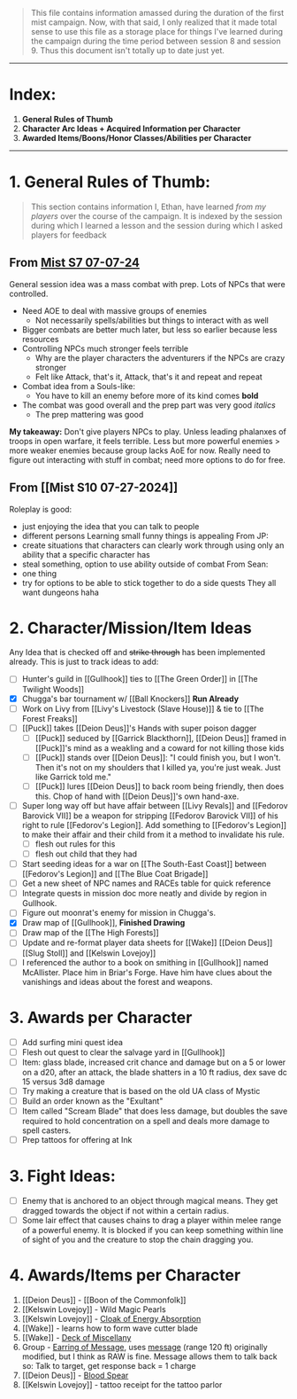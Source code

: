 > This file contains information amassed during the duration of the first mist campaign. Now, with that said, I only realized that it made total sense to use this file as a storage place for things I've learned during the campaign during the time period between session 8 and session 9. Thus this document isn't totally up to date just yet.

_ _ __
# Index:
1. **General Rules of Thumb**
2. **Character Arc Ideas + Acquired Information per Character**
3. **Awarded Items/Boons/Honor Classes/Abilities per Character**
_ _ __
# 1. General Rules of Thumb:
> This section contains information I, Ethan, have learned *from my players* over the course of the campaign. It is indexed by the session during which I learned a lesson and the session during which I asked players for feedback

## From [Mist S7 07-07-24](app://obsidian.md/Mist%20S7%2007-07-24)
General session idea was a mass combat with prep. Lots of NPCs that were controlled.
- Need AOE to deal with massive groups of enemies
    - Not necessarily spells/abilities but things to interact with as well
- Bigger combats are better much later, but less so earlier because less resources
- Controlling NPCs much stronger feels terrible
    - Why are the player characters the adventurers if the NPCs are crazy stronger
    - Felt like Attack, that's it, Attack, that's it and repeat and repeat
- Combat idea from a Souls-like:
    - You have to kill an enemy before more of its kind comes **bold**
- The combat was good overall and the prep part was very good *italics*
    - The prep mattering was good

**My takeaway:** Don't give players NPCs to play. Unless leading phalanxes of troops in open warfare, it feels terrible. Less but more powerful enemies > more weaker enemies because group lacks AoE for now. Really need to figure out interacting with stuff in combat; need more options to do for free. 

## From [[Mist S10 07-27-2024]]
Roleplay is good:
- just enjoying the idea that you can talk to people
- different persons
Learning small funny things is appealing
From JP:
- create situations that characters can clearly work through using only an ability that a specific character has 
- steal something, option to use ability outside of combat
From Sean:
- one thing
- try for options to be able to stick together to do a side quests
They all want dungeons haha

# 2. Character/Mission/Item Ideas
Any Idea that is checked off and ~~strike through~~ has been implemented already. This is just to track ideas to add:

- [ ] Hunter's guild in [[Gullhook]] ties to [[The Green Order]] in [[The Twilight Woods]]
- [x] Chugga's bar tournament w/ [[Ball Knockers]] **Run Already**
- [ ] Work on Livy from [[Livy's Livestock (Slave House)]] & tie to [[The Forest Freaks]]
- [ ] [[Puck]] takes [[Deion Deus]]'s Hands with super poison dagger
	- [ ] [[Puck]] seduced by [[Garrick Blackthorn]], [[Deion Deus]] framed in [[Puck]]'s mind as a weakling and a coward for not killing those kids
	- [ ] [[Puck]] stands over [[Deion Deus]]: "I could finish you, but I won't. Then it's not on my shoulders that I killed ya, you're just weak. Just like Garrick told me."
	- [ ] [[Puck]] lures [[Deion Deus]] to back room being friendly, then does this. Chop of hand with [[Deion Deus]]'s own hand-axe.
- [ ] Super long way off but have affair between [[Livy Revals]] and [[Fedorov Barovick VII]] be a weapon for stripping [[Fedorov Barovick VII]] of his right to rule [[Fedorov's Legion]]. Add something to [[Fedorov's Legion]] to make their affair and their child from it a method to invalidate his rule. 
	- [ ] flesh out rules for this
	- [ ] flesh out child that they had
- [ ] Start seeding ideas for a war on [[The South-East Coast]] between [[Fedorov's Legion]] and [[The Blue Coat Brigade]]
- [ ] Get a new sheet of NPC names and RACEs table for quick reference
- [ ] Integrate quests in mission doc more neatly and divide by region in Gullhook. 
- [ ] Figure out moonrat's enemy for mission in Chugga's. 
- [x] Draw map of [[Gullhook]], **Finished Drawing**
- [ ] Draw map of the [[The High Forests]] 
- [ ] Update and re-format player data sheets for [[Wake]] [[Deion Deus]] [[Slug Stoll]] and [[Kelswin Lovejoy]]
- [ ] I referenced the author to a book on smithing in [[Gullhook]] named McAllister. Place him in Briar's Forge. Have him have clues about the vanishings and ideas about the forest and weapons. 
# 3. Awards per Character
- [ ] Add surfing mini quest idea
- [ ] Flesh out quest to clear the salvage yard in [[Gullhook]]
- [ ] Item: glass blade, increased crit chance and damage but on a 5 or lower on a d20, after an attack, the blade shatters in a 10 ft radius, dex save dc 15 versus 3d8 damage
- [ ] Try making a creature that is based on the old UA class of Mystic
- [ ] Build an order known as the "Exultant"
- [ ] Item called "Scream Blade" that does less damage, but doubles the save required to hold concentration on a spell and deals more damage to spell casters. 
- [ ] Prep tattoos for offering at Ink 
# 3. Fight Ideas:
- [ ] Enemy that is anchored to an object through magical means. They get dragged towards the object if not within a certain radius. 
- [ ] Some lair effect that causes chains to drag a player within melee range of a powerful enemy. It is blocked if you can keep something within line of sight of you and the creature to stop the chain dragging you. 
# 4. Awards/Items per Character
1. [[Deion Deus]] - [[Boon of the Commonfolk]]
2. [[Kelswin Lovejoy]] - Wild Magic Pearls
3. [[Kelswin Lovejoy]] - [Cloak of Energy Absorption](https://www.5esrd.com/database/magicitem/cloak-of-energy-absorption/)
4. [[Wake]] - learns how to form wave cutter blade 
5. [[Wake]] - [Deck of Miscellany](http://dnd5e.wikidot.com/wondrous-items:deck-of-miscellany)
6. Group - [Earring of Message](http://dnd5e.wikidot.com/wondrous-items:earring-of-message), uses [message](https://roll20.net/compendium/dnd5e/Message#content) (range 120 ft) originally modified, but I think as RAW is fine. Message allows them to talk back so: Talk to target, get response back = 1 charge
7. [[Deion Deus]] -  [Blood Spear](http://dnd5e.wikidot.com/wondrous-items:blood-spear) 
8. [[Kelswin Lovejoy]] - tattoo receipt for the tattoo parlor 
